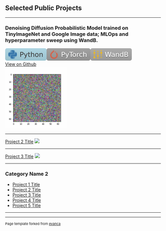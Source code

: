 ## Selected Public Projects

---

### Denoising Diffusion Probabilistic Model trained on TinyImageNet and Google Image data; MLOps and hyperparameter sweep using WandB.  

<img src="images/-Python-lightblue.svg"/><img src="images/-PyTorch-lightgrey.svg"/><img src="images/-WandB-darkgrey.svg"/>  
[View on Github](https://github.com/LucFrachon/ddpm_tinyimagenet)  
<img src="images/diffusion.gif?raw=true"/>  

---
[Project 2 Title](/pdf/sample_presentation.pdf)
<img src="images/dummy_thumbnail.jpg?raw=true"/>

---
[Project 3 Title](http://example.com/)
<img src="images/dummy_thumbnail.jpg?raw=true"/>

---

### Category Name 2

- [Project 1 Title](http://example.com/)
- [Project 2 Title](http://example.com/)
- [Project 3 Title](http://example.com/)
- [Project 4 Title](http://example.com/)
- [Project 5 Title](http://example.com/)

---




---
<p style="font-size:11px">Page template forked from <a href="https://github.com/evanca/quick-portfolio">evanca</a></p>
<!-- Remove above link if you don't want to attibute -->
